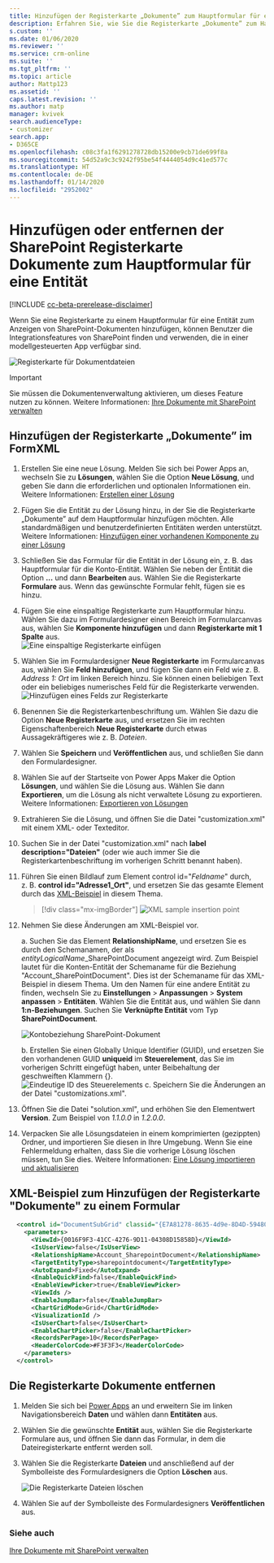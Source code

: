 ```yaml
---
title: Hinzufügen der Registerkarte „Dokumente” zum Hauptformular für eine Entität | Microsoft-Dokumentation
description: Erfahren Sie, wie Sie die Registerkarte „Dokumente” zum Hauptformular für eine Entität hinzufügen.
s.custom: ''
ms.date: 01/06/2020
ms.reviewer: ''
ms.service: crm-online
ms.suite: ''
ms.tgt_pltfrm: ''
ms.topic: article
author: Mattp123
ms.assetid: ''
caps.latest.revision: ''
ms.author: matp
manager: kvivek
search.audienceType:
- customizer
search.app:
- D365CE
ms.openlocfilehash: c08c3fa1f6291278728db15200e9cb71de699f8a
ms.sourcegitcommit: 54d52a9c3c9242f95be54f4444054d9c41ed577c
ms.translationtype: HT
ms.contentlocale: de-DE
ms.lasthandoff: 01/14/2020
ms.locfileid: "2952002"
---
```

# <a name="add-or-remove-the-sharepoint-documents-tab-to-the-main-form-for-any-entity"></a>Hinzufügen oder entfernen der SharePoint Registerkarte Dokumente zum Hauptformular für eine Entität
[!INCLUDE [cc-beta-prerelease-disclaimer](../../includes/cc-beta-prerelease-disclaimer.md)]

Wenn Sie eine Registerkarte zu einem Hauptformular für eine Entität zum Anzeigen von SharePoint-Dokumenten hinzufügen, können Benutzer die Integrationsfeatures von SharePoint finden und verwenden, die in einer modellgesteuerten App verfügbar sind. 

![Registerkarte für Dokumentdateien](media/document-files-tab.png)

> [!IMPORTANT]
> Sie müssen die Dokumentenverwaltung aktivieren, um dieses Feature nutzen zu können. Weitere Informationen: [Ihre Dokumente mit SharePoint verwalten](/dynamics365/customer-engagement/admin/manage-documents-using-sharepoint)

## <a name="add-the-documents-tab-in-the-formxml"></a>Hinzufügen der Registerkarte „Dokumente” im FormXML 
1.  Erstellen Sie eine neue Lösung. Melden Sie sich bei Power Apps an, wechseln Sie zu **Lösungen**, wählen Sie die Option **Neue Lösung**, und geben Sie dann die erforderlichen und optionalen Informationen ein. Weitere Informationen: [Erstellen einer Lösung](../common-data-service/create-solution.md)
2. Fügen Sie die Entität zu der Lösung hinzu, in der Sie die Registerkarte „Dokumente” auf dem Hauptformular hinzufügen möchten. Alle standardmäßigen und benutzerdefinierten Entitäten werden unterstützt. Weitere Informationen: [Hinzufügen einer vorhandenen Komponente zu einer Lösung](/powerapps/maker/common-data-service/use-solution-explorer#add-an-existing-component-to-a-solution)
3. Schließen Sie das Formular für die Entität in der Lösung ein, z. B. das Hauptformular für die Konto-Entität. Wählen Sie neben der Entität die Option **...** und dann **Bearbeiten** aus. Wählen Sie die Registerkarte **Formulare** aus. Wenn das gewünschte Formular fehlt, fügen sie es hinzu.   

4. Fügen Sie eine einspaltige Registerkarte zum Hauptformular hinzu. Wählen Sie dazu im Formulardesigner einen Bereich im Formularcanvas aus, wählen Sie **Komponente hinzufügen** und dann **Registerkarte mit 1 Spalte** aus.  
   ![Eine einspaltige Registerkarte einfügen](media/insert-one-column-tab.png)

5. Wählen Sie im Formulardesigner **Neue Registerkarte** im Formularcanvas aus, wählen Sie **Feld hinzufügen**, und fügen Sie dann ein Feld wie z. B. *Address 1: Ort* im linken Bereich hinzu. Sie können einen beliebigen Text oder ein beliebiges numerisches Feld für die Registerkarte verwenden. ![Hinzufügen eines Felds zur Registerkarte](media/add-field-to-tab.png)
6. Benennen Sie die Registerkartenbeschriftung um. Wählen Sie dazu die Option **Neue Registerkarte** aus, und ersetzen Sie im rechten Eigenschaftenbereich **Neue Registerkarte** durch etwas Aussagekräftigeres wie z. B. *Dateien*.
7. Wählen Sie **Speichern** und **Veröffentlichen** aus, und schließen Sie dann den Formulardesigner. 
8. Wählen Sie auf der Startseite von Power Apps Maker die Option **Lösungen**, und wählen Sie die Lösung aus. Wählen Sie dann **Exportieren**, um die Lösung als nicht verwaltete Lösung zu exportieren. Weitere Informationen: [Exportieren von Lösungen](../common-data-service/export-solutions.md) 
9. Extrahieren Sie die Lösung, und öffnen Sie die Datei "customization.xml" mit einem XML- oder Texteditor. 
10. Suchen Sie in der Datei "customization.xml" nach **label description="Dateien"** (oder wie auch immer Sie die Registerkartenbeschriftung im vorherigen Schritt benannt haben).
11. Führen Sie einen Bildlauf zum Element control id="*Feldname*" durch, z. B. **control id="Adresse1_Ort"**, und ersetzen Sie das gesamte Element durch das [XML-Beispiel](#xml-sample-for-adding-the-documents-tab-to-a-form) in diesem Thema. 

    > [!div class="mx-imgBorder"] 
    > ![](media/form-xml.png "XML sample insertion point")

12. Nehmen Sie diese Änderungen am XML-Beispiel vor. 
    
     a. Suchen Sie das Element **RelationshipName**, und ersetzen Sie es durch den Schemanamen, der als *entityLogicalName*_SharePointDocument angezeigt wird. Zum Beispiel lautet für die Konten-Entität der Schemaname für die Beziehung "Account_SharePointDocument". Dies ist der Schemaname für das XML-Beispiel in diesem Thema. Um den Namen für eine andere Entität zu finden, wechseln Sie zu **Einstellungen** > **Anpassungen** > **System anpassen** > **Entitäten**. Wählen Sie die Entität aus, und wählen Sie dann **1:n-Beziehungen**. Suchen Sie **Verknüpfte Entität** vom Typ **SharePointDocument**. 

      ![Kontobeziehung SharePoint-Dokument](media/account-sharepointdocument.png)

     b. Erstellen Sie einen Globally Unique Identifier (GUID), und ersetzen Sie den vorhandenen GUID **uniqueid** im **Steuerelement**, das Sie im vorherigen Schritt eingefügt haben, unter Beibehaltung der geschweiften Klammern {}.  
       ![Eindeutige ID des Steuerelements](media/control-unique-id.png) c. Speichern Sie die Änderungen an der Datei "customizations.xml". 
13. Öffnen Sie die Datei "solution.xml", und erhöhen Sie den Elementwert **Version**. Zum Beispiel von *1.1.0.0* in *1.2.0.0*. 
14. Verpacken Sie alle Lösungsdateien in einem komprimierten (gezippten) Ordner, und importieren Sie diesen in Ihre Umgebung. Wenn Sie eine Fehlermeldung erhalten, dass Sie die vorherige Lösung löschen müssen, tun Sie dies. Weitere Informationen: [Eine Lösung importieren und aktualisieren](../common-data-service/import-update-export-solutions.md) 

## <a name="xml-sample-for-adding-the-documents-tab-to-a-form"></a>XML-Beispiel zum Hinzufügen der Registerkarte "Dokumente" zu einem Formular
```xml
  <control id="DocumentSubGrid" classid="{E7A81278-8635-4d9e-8D4D-59480B391C5B}" indicationOfSubgrid="true" uniqueid="{9cd66b5c-8b7a-6433-c5a5-46a7245dd534}"> 
    <parameters> 
      <ViewId>{0016F9F3-41CC-4276-9D11-04308D15858D}</ViewId> 
      <IsUserView>false</IsUserView>         
      <RelationshipName>Account_SharepointDocument</RelationshipName>
      <TargetEntityType>sharepointdocument</TargetEntityType> 
      <AutoExpand>Fixed</AutoExpand> 
      <EnableQuickFind>false</EnableQuickFind> 
      <EnableViewPicker>true</EnableViewPicker> 
      <ViewIds /> 
      <EnableJumpBar>false</EnableJumpBar> 
      <ChartGridMode>Grid</ChartGridMode> 
      <VisualizationId /> 
      <IsUserChart>false</IsUserChart> 
      <EnableChartPicker>false</EnableChartPicker> 
      <RecordsPerPage>10</RecordsPerPage> 
      <HeaderColorCode>#F3F3F3</HeaderColorCode> 
    </parameters> 
  </control> 
```

## <a name="remove-the-documents-tab"></a>Die Registerkarte Dokumente entfernen
1.   Melden Sie sich bei [Power Apps](https://make.powerapps.com/?utm_source=padocs&utm_medium=linkinadoc&utm_campaign=referralsfromdoc) an und erweitern Sie im linken Navigationsbereich **Daten** und wählen dann **Entitäten** aus. 
2.  Wählen Sie die gewünschte **Entität** aus, wählen Sie die Registerkarte Formulare aus, und öffnen Sie dann das Formular, in dem die Dateiregisterkarte entfernt werden soll. 
3. Wählen Sie die Registerkarte **Dateien** und anschließend auf der Symbolleiste des Formulardesigners die Option **Löschen** aus. 

    ![Die Registerkarte Dateien löschen](media/delete-files-tab.png)

4. Wählen Sie auf der Symbolleiste des Formulardesigners **Veröffentlichen** aus.


### <a name="see-also"></a>Siehe auch
[Ihre Dokumente mit SharePoint verwalten](/dynamics365/customer-engagement/admin/manage-documents-using-sharepoint)